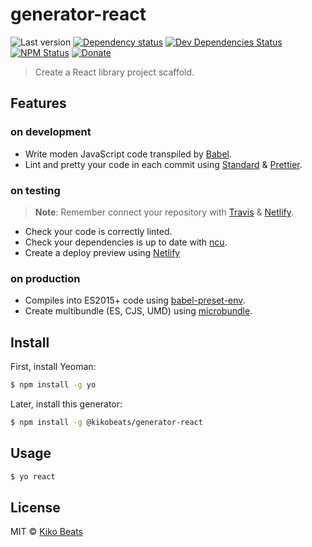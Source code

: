 # generator-react

![Last version](https://img.shields.io/github/tag/kikobeats/generator-react.svg?style=flat-square)
[![Dependency status](http://img.shields.io/david/Kikobeats/generator-react.svg?style=flat-square)](https://david-dm.org/Kikobeats/generator-react)
[![Dev Dependencies Status](http://img.shields.io/david/dev/Kikobeats/generator-react.svg?style=flat-square)](https://david-dm.org/Kikobeats/generator-react#info=devDependencies)
[![NPM Status](http://img.shields.io/npm/dm/generator-react.svg?style=flat-square)](https://www.npmjs.org/package/generator-react)
[![Donate](https://img.shields.io/badge/donate-paypal-blue.svg?style=flat-square)](https://paypal.me/kikobeats)

> Create a React library project scaffold.

## Features

### on development

- Write moden JavaScript code transpiled by [Babel](https://babeljs.io).
- Lint and pretty your code in each commit using [Standard](https://standardjs.com) & [Prettier](https://prettier.io).

### on testing

> **Note**: Remember connect your repository with [Travis](https://travis-ci.org) & [Netlify](https://www.netlify.com).

- Check your code is correctly linted.
- Check your dependencies is up to date with [ncu](https://www.npmjs.com/package/npm-check-updates).
- Create a deploy preview using [Netlify](https://www.netlify.com/)

### on production

- Compiles into ES2015+ code using [babel-preset-env](https://github.com/babel/babel-preset-env).
- Create multibundle (ES, CJS, UMD) using [microbundle](https://github.com/developit/microbundle).

## Install

First, install Yeoman:

```bash
$ npm install -g yo
```

Later, install this generator:

```bash
$ npm install -g @kikobeats/generator-react
```

## Usage

```bash
$ yo react
```

## License

MIT © [Kiko Beats](http://kikobeats.com)
